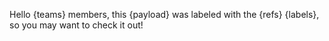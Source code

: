 Hello {teams} members, this {payload} was labeled with the {refs} {labels}, so you may want to check it out!

<!-- areaLabelAddition -->
